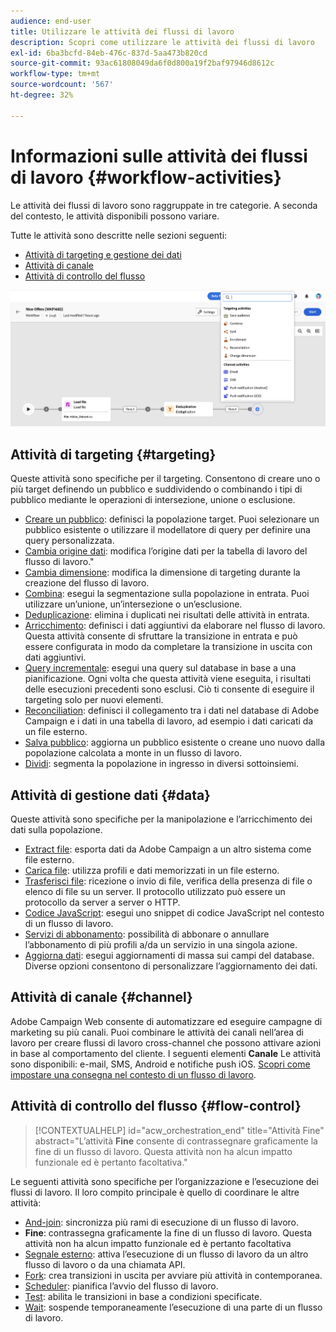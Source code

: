 ```yaml
---
audience: end-user
title: Utilizzare le attività dei flussi di lavoro
description: Scopri come utilizzare le attività dei flussi di lavoro
exl-id: 6ba3bcfd-84eb-476c-837d-5aa473b820cd
source-git-commit: 93ac61808049da6f0d800a19f2baf97946d8612c
workflow-type: tm+mt
source-wordcount: '567'
ht-degree: 32%

---
```



# Informazioni sulle attività dei flussi di lavoro {#workflow-activities}

Le attività dei flussi di lavoro sono raggruppate in tre categorie. A seconda del contesto, le attività disponibili possono variare.

Tutte le attività sono descritte nelle sezioni seguenti:

* [Attività di targeting e gestione dei dati](#targeting)
* [Attività di canale](#channel)
* [Attività di controllo del flusso](#flow-control)

![](../assets/workflow-activities.png)

## Attività di targeting {#targeting}

Queste attività sono specifiche per il targeting. Consentono di creare uno o più target definendo un pubblico e suddividendo o combinando i tipi di pubblico mediante le operazioni di intersezione, unione o esclusione.

* [Creare un pubblico](build-audience.md): definisci la popolazione target. Puoi selezionare un pubblico esistente o utilizzare il modellatore di query per definire una query personalizzata.
* [Cambia origine dati](change-data-source.md): modifica l’origine dati per la tabella di lavoro del flusso di lavoro.&quot;
* [Cambia dimensione](change-dimension.md): modifica la dimensione di targeting durante la creazione del flusso di lavoro.
* [Combina](combine.md): esegui la segmentazione sulla popolazione in entrata. Puoi utilizzare un’unione, un’intersezione o un’esclusione.
* [Deduplicazione](deduplication.md): elimina i duplicati nei risultati delle attività in entrata.
* [Arricchimento](enrichment.md): definisci i dati aggiuntivi da elaborare nel flusso di lavoro. Questa attività consente di sfruttare la transizione in entrata e può essere configurata in modo da completare la transizione in uscita con dati aggiuntivi.
* [Query incrementale](incremental-query.md): esegui una query sul database in base a una pianificazione. Ogni volta che questa attività viene eseguita, i risultati delle esecuzioni precedenti sono esclusi. Ciò ti consente di eseguire il targeting solo per nuovi elementi.
* [Reconciliation](reconciliation.md): definisci il collegamento tra i dati nel database di Adobe Campaign e i dati in una tabella di lavoro, ad esempio i dati caricati da un file esterno.
* [Salva pubblico](save-audience.md): aggiorna un pubblico esistente o creane uno nuovo dalla popolazione calcolata a monte in un flusso di lavoro.
* [Dividi](split.md): segmenta la popolazione in ingresso in diversi sottoinsiemi.

## Attività di gestione dati {#data}

Queste attività sono specifiche per la manipolazione e l’arricchimento dei dati sulla popolazione.

* [Extract file](extract-file.md): esporta dati da Adobe Campaign a un altro sistema come file esterno.
* [Carica file](load-file.md): utilizza profili e dati memorizzati in un file esterno.
* [Trasferisci file](transfer-file.md): ricezione o invio di file, verifica della presenza di file o elenco di file su un server. Il protocollo utilizzato può essere un protocollo da server a server o HTTP.
* [Codice JavaScript](javascript-code.md): esegui uno snippet di codice JavaScript nel contesto di un flusso di lavoro.
* [Servizi di abbonamento](subscription-services.md): possibilità di abbonare o annullare l’abbonamento di più profili a/da un servizio in una singola azione.
* [Aggiorna dati](update-data.md): esegui aggiornamenti di massa sui campi del database. Diverse opzioni consentono di personalizzare l’aggiornamento dei dati.

## Attività di canale {#channel}

Adobe Campaign Web consente di automatizzare ed eseguire campagne di marketing su più canali. Puoi combinare le attività dei canali nell’area di lavoro per creare flussi di lavoro cross-channel che possono attivare azioni in base al comportamento del cliente. I seguenti elementi **Canale** Le attività sono disponibili: e-mail, SMS, Android e notifiche push iOS. [Scopri come impostare una consegna nel contesto di un flusso di lavoro](channels.md).

## Attività di controllo del flusso {#flow-control}

>[!CONTEXTUALHELP]
>id="acw_orchestration_end"
>title="Attività Fine"
>abstract="L’attività **Fine** consente di contrassegnare graficamente la fine di un flusso di lavoro. Questa attività non ha alcun impatto funzionale ed è pertanto facoltativa."

Le seguenti attività sono specifiche per l’organizzazione e l’esecuzione dei flussi di lavoro. Il loro compito principale è quello di coordinare le altre attività:

* [And-join](and-join.md): sincronizza più rami di esecuzione di un flusso di lavoro.
* **Fine**: contrassegna graficamente la fine di un flusso di lavoro. Questa attività non ha alcun impatto funzionale ed è pertanto facoltativa
* [Segnale esterno](external-signal.md): attiva l’esecuzione di un flusso di lavoro da un altro flusso di lavoro o da una chiamata API.
* [Fork](fork.md): crea transizioni in uscita per avviare più attività in contemporanea.
* [Scheduler](scheduler.md): pianifica l’avvio del flusso di lavoro.
* [Test](test.md): abilita le transizioni in base a condizioni specificate.
* [Wait](wait.md): sospende temporaneamente l’esecuzione di una parte di un flusso di lavoro.
